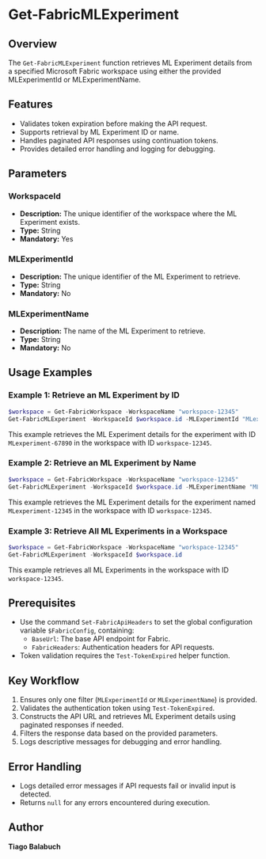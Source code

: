 # Get-FabricMLExperiment

## Overview
The `Get-FabricMLExperiment` function retrieves ML Experiment details from a specified Microsoft Fabric workspace using either the provided MLExperimentId or MLExperimentName.

## Features
- Validates token expiration before making the API request.
- Supports retrieval by ML Experiment ID or name.
- Handles paginated API responses using continuation tokens.
- Provides detailed error handling and logging for debugging.

## Parameters

### WorkspaceId
- **Description:** The unique identifier of the workspace where the ML Experiment exists.
- **Type:** String
- **Mandatory:** Yes

### MLExperimentId
- **Description:** The unique identifier of the ML Experiment to retrieve.
- **Type:** String
- **Mandatory:** No

### MLExperimentName
- **Description:** The name of the ML Experiment to retrieve.
- **Type:** String
- **Mandatory:** No

## Usage Examples

### Example 1: Retrieve an ML Experiment by ID

```powershell
$workspace = Get-FabricWorkspace -WorkspaceName "workspace-12345"
Get-FabricMLExperiment -WorkspaceId $workspace.id -MLExperimentId "MLexperiment-67890"
```

This example retrieves the ML Experiment details for the experiment with ID `MLexperiment-67890` in the workspace with ID `workspace-12345`.

### Example 2: Retrieve an ML Experiment by Name

```powershell
$workspace = Get-FabricWorkspace -WorkspaceName "workspace-12345"
Get-FabricMLExperiment -WorkspaceId $workspace.id -MLExperimentName "MLexperiment-12345"
```

This example retrieves the ML Experiment details for the experiment named `MLexperiment-12345` in the workspace with ID `workspace-12345`.

### Example 3: Retrieve All ML Experiments in a Workspace

```powershell
$workspace = Get-FabricWorkspace -WorkspaceName "workspace-12345"
Get-FabricMLExperiment -WorkspaceId $workspace.id
```

This example retrieves all ML Experiments in the workspace with ID `workspace-12345`.

## Prerequisites

- Use the command `Set-FabricApiHeaders` to set the global configuration variable `$FabricConfig`, containing:
  - `BaseUrl`: The base API endpoint for Fabric.
  - `FabricHeaders`: Authentication headers for API requests.
- Token validation requires the `Test-TokenExpired` helper function.

## Key Workflow

1. Ensures only one filter (`MLExperimentId` or `MLExperimentName`) is provided.
2. Validates the authentication token using `Test-TokenExpired`.
3. Constructs the API URL and retrieves ML Experiment details using paginated responses if needed.
4. Filters the response data based on the provided parameters.
5. Logs descriptive messages for debugging and error handling.

## Error Handling

- Logs detailed error messages if API requests fail or invalid input is detected.
- Returns `null` for any errors encountered during execution.

## Author

**Tiago Balabuch**